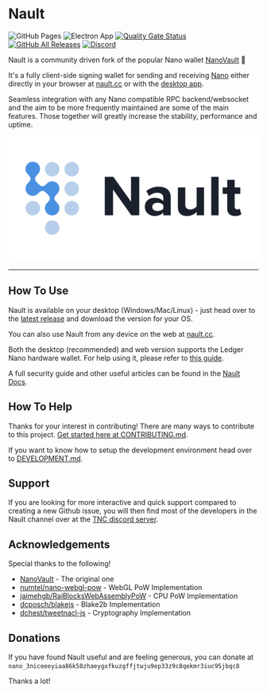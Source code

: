# Nault

![GitHub Pages](https://github.com/Nault/Nault/workflows/GitHub%20Pages/badge.svg)
![Electron App](https://github.com/Nault/Nault/workflows/Electron%20App/badge.svg)
[![Quality Gate Status](https://sonarcloud.io/api/project_badges/measure?project=Nault_Nault&metric=alert_status)](https://sonarcloud.io/dashboard?id=Nault_Nault)
[![GitHub All Releases](https://img.shields.io/github/downloads/nault/nault/total)](https://github.com/Nault/Nault/releases/latest)
[![Discord](https://img.shields.io/badge/discord-join%20chat-orange.svg)](https://discord.nanocenter.org)

Nault is a community driven fork of the popular Nano wallet [NanoVault](https://github.com/cronoh/nanovault) 💙

It's a fully client-side signing wallet for sending and receiving [Nano](https://github.com/nanocurrency/nano-node/) either directly in your browser at [nault.cc](https://nault.cc) or with the [desktop app](https://github.com/Nault/Nault/releases/latest).

Seamless integration with any Nano compatible RPC backend/websocket and the aim to be more frequently maintained are some of the main features. Those together will greatly increase the stability, performance and uptime.

![Nault Screenshot](/src/assets/img/preview.png)
___

## How To Use

Nault is available on your desktop (Windows/Mac/Linux) - just head over to the [latest release](https://github.com/Nault/Nault/releases/latest) and download the version for your OS.

You can also use Nault from any device on the web at [nault.cc](https://nault.cc).

Both the desktop (recommended) and web version supports the Ledger Nano hardware wallet. For help using it, please refer to [this guide](https://docs.nault.cc/2020/08/04/ledger-guide.html).

A full security guide and other useful articles can be found in the [Nault Docs](https://docs.nault.cc).

## How To Help

Thanks for your interest in contributing! There are many ways to contribute to this project. [Get started here at CONTRIBUTING.md](CONTRIBUTING.md).

If you want to know how to setup the development environment head over to [DEVELOPMENT.md](DEVELOPMENT.md).

## Support

If you are looking for more interactive and quick support compared to creating a new Github issue, you will then find most of the developers in the Nault channel over at the [TNC discord server](https://discord.nanocenter.org/).

## Acknowledgements

Special thanks to the following!

- [NanoVault](https://github.com/cronoh/nanovault) - The original one
- [numtel/nano-webgl-pow](https://github.com/numtel/nano-webgl-pow) - WebGL PoW Implementation
- [jaimehgb/RaiBlocksWebAssemblyPoW](https://github.com/jaimehgb/RaiBlocksWebAssemblyPoW) - CPU PoW Implementation
- [dcposch/blakejs](https://github.com/dcposch/blakejs) - Blake2b Implementation
- [dchest/tweetnacl-js](https://github.com/dchest/tweetnacl-js) - Cryptography Implementation

## Donations

If you have found Nault useful and are feeling generous, you can donate at
`nano_3niceeeyiaa86k58zhaeygxfkuzgffjtwju9ep33z9c8qekmr3iuc95jbqc8`

Thanks a lot!
